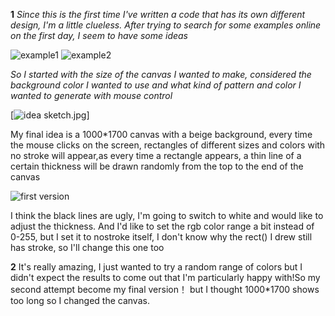 **1**
*Since this is the first time I've written a code that has its own different design, I'm a little clueless. After trying to search for some examples online on the first day, I seem to have some ideas*

![example1](https://imgpile.com/images/DP0zvG.jpg)
![example2](https://imgpile.com/images/DP0VUa.jpg)

*So I started with the size of the canvas I wanted to make, considered the background color I wanted to use and what kind of pattern and color I wanted to generate with mouse control*

[![idea sketch.jpg](https://imgpile.com/images/DPBdES.jpg)]

My final idea is a 1000*1700 canvas with a beige background, every time the mouse clicks on the screen, rectangles of different sizes and colors with no stroke will appear,as every time a rectangle appears, a thin line of a certain thickness will be drawn randomly from the top to the end of the canvas

![first version](https://imgpile.com/images/DPBcb4.png)

I think the black lines are ugly, I'm going to switch to white and would like to adjust the thickness. And I'd like to set the rgb color range a bit instead of 0-255, but I set it to nostroke itself, I don't know why the rect() I drew still has stroke, so I'll change this one too

**2**
It's really amazing, I just wanted to try a random range of colors but I didn't expect the results to come out that I'm particularly happy with!So my second attempt become my final version！
but I thought 1000*1700 shows too long so I changed the canvas.